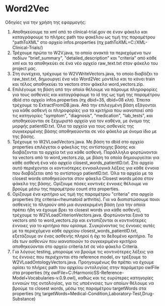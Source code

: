 # Word2Vec
Οδηγίες για την χρήση της εφαρμογής:
1. Αποθηκεύουμε τα xml από το clinical-trial.gov σε έναν φάκελο και καταγράφουμε το πλήρες path του φακέλου ως τιμή της παραμέτρου "pathToXML" στο αρχείο infos.properties (πχ pathToXML=C:/XML-Clinical-Trials/)
2. Τρέχουμε πρώτα το W2V.java, το οποίο ανακτά τα περιεχόμενα των πεδίων "brief_summary", "detailed_description" και "criteria" από κάθε xml και τα αποθηκεύει σε ένα νέο αρχείο raw_text.txt στον φάκελο του project μας.
3. Στη συνέχεια, τρέχουμε το W2VWriteVectors.java, το οποίο διαβάζει το raw_text.txt, δημιουργεί ένα νέο Word2Vec μοντέλο και το κάνει train και τέλος αποθηκεύει τα vectors στον φάκελο word_vectors.zip.
4. Επιλέγουμε τη βάση από την οποία θέλουμε να πάρουμε πληροφορίες για τους ασθενείς και καταγράφουμε το id της ως τιμή της παραμέτρου dbid στο αρχείο infos.properties (πχ dbid=35, dbid=08 κλπ). Έπειτα τρέχουμε το ExtractFromDB.java. Από την επιλεγμένη βάση εξάγονται για κάθε ασθενή οι πληροφορίες για τα κριτήρια που ικανοποιεί από τις κατηγορίες "symptom", "diagnosis", "medication", "lab_tests", και αποθηκεύονται σε ξεχωριστό αρχείο για τον καθένα, με όνομα της μορφής patientID.txt. Όλα τα αρχεία για τους ασθενείς της συγκεκριμένης βάσης αποθηκεύονται σε νέο φάκελo με όνομα ίδιο με της βάσης.
5. Τρέχουμε το W2VLoadVectors.java. Με βάση το dbid στο αρχείο properties επιλέγεται ο φάκελος της αντίστοιχης βάσης και διαβάζονται τα αρχεία txt για κάθε ασθενή. Παράλληλα φορτώνονται τα vectors από το word_vectors.zip, με βάση τα οποία δημιουργείται για κάθε ασθενή ένα νέο αρχείο closest_words_patientID.txt. Στο αρχείο αυτό περιέχονται οι κοντινότερες εννοιολογικά λέξεις για κάθε έννοια που διαβάζεται από το αντίστοιχο patientID.txt. Όλα τα αρχεία με τα closest words αποθηκεύονται στον φάκελο Closest words μέσα στον φάκελο της βάσης. Ορίζουμε πόσες κοντινές έννοιες θέλουμε να βρούμε μέσω της παραμέτρου count στα properties.  
6. Ορίζουμε ένα κριτήριο ως τιμή της παραμέτρου "criteria" στο αρχείο properties (πχ criteria=rheumatoid arthritis). Για να διαπιστώσουμε ποιοι ασθενείς το πληρούν από μια συγκεκριμένη βάση (για την οποία πρέπει ήδη να έχουμε βρει τα closest words για κάθε ασθενή), τρέχουμε το W2VLoadCriterionVectors.java. Φορτώνονται ξανά τα vectors από το word_vectors.zip και εντοπίζονται οι κοντινότερες έννοιες για το κριτήριο που ορίσαμε. Συγκρίνοντας τις έννοιες αυτές με τα περιεχόμενα κάθε αρχείου closest_words_patientID.txt, εξετάζουμε αν ένας ασθενής πληροί ή όχι το δεδομένο κριτήριο. Τα ids των ασθενών που ικανοποιούν το συγκεκριμένο κριτήριο αποθηκεύονται στο αρχείο criteria.txt σε νέο φάκελο Criteria.
7. Για λόγους testing, μπορούμε να βρούμε τις κοντινότερες λέξεις για τις έννοιες που περιέχονται στο reference model, αν τρέξουμε το W2VLoadOntologyVectors.java. Προηγουμένως θα πρέπει να έχουμε ορίσει το πλήρες path του αρχείου οντολογίας στην παράμετρο owlFile στα properties (πχ owlFile=C:/HarmonicSS-Reference-Model+Vocabularies-v.0.9.owl), καθώς και τις ευρύτερες κατηγορίες εννοιών της οντολογίας, για τις υποέννοιες των οποίων θέλουμε να βρούμε τα closest words, μέσω της παραμέτρου targetWords στα properties (πχ targetWords=Medical-Condition,Laboratory-Test,Drug-Substance)
